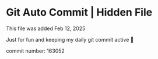 # Git Auto Commit | Hidden File

This file was added Feb 12, 2025

Just for fun and keeping my daily git commit active 🤪

commit number: 163052
